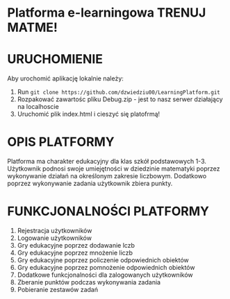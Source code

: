 Platforma e-learningowa TRENUJ MATME!
=============================================================================

URUCHOMIENIE
==================
Aby urochomić aplikację lokalnie należy:

1. Run `git clone https://github.com/dzwiedziu00/LearningPlatform.git`
2. Rozpakować zawartośc pliku Debug.zip - jest to nasz serwer działający na localhoscie
3. Uruchomić plik index.html i cieszyć się platofrmą!

OPIS PLATFORMY
==================
Platforma ma charakter edukacyjny dla klas szkół podstawowych 1-3. Użytkownik podnosi swoje umiejętności w dziedzinie matematyki poprzez wykonywanie działań na określonym zakresie liczbowym.
Dodatkowo poprzez wykonywanie zadania użytkownik zbiera punkty.

FUNKCJONALNOŚCI PLATFORMY
====================================

1. Rejestracja użytkowników
2. Logowanie użytkowników
3. Gry edukacyjne poprzez dodawanie lczb
4. Gry edukacyjne poprzez mnożenie liczb
5. Gry edukacyjne poprzez policzenie odpowiednich obiektów
6. Gry edukacyjne poprzez pomnożenie odpowiednich obiektów
7. Dodatkowe funkcjonalności dla zalogowanych użytkowników
8. Zberanie punktów podczas wykonywania zadania
9. Pobieranie zestawów zadań